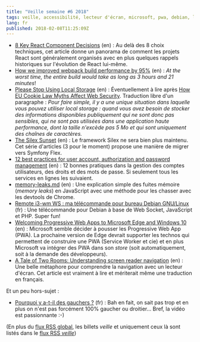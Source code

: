 ```yaml
---
title: "Veille semaine #6 2018"
tags: veille, accessibilité, lecteur d'écran, microsoft, pwa, debian, linux, php, web, chrome, git, javascript, bonnes pratiques, sécurité, silex, webpack, react
lang: fr
published: 2018-02-08T11:25:09Z
---
```

* [8 Key React Component Decisions](https://www.codementor.io/coryhouse/8-key-react-component-decisions-fsh8332ow) (en)&nbsp;: Au delà des 8 choix techniques, cet article donne un panorama de comment les projets React sont généralement organisés avec en plus quelques rappels historiques sur l'évolution de React lui-même.
* [How we improved webpack build performance by 95%](https://blog.box.com/blog/how-we-improved-webpack-build-performance-95/) (en)&nbsp;: *At the worst time, the entire build would take as long as 3 hours and 21 minutes*!
* [Please Stop Using Local Storage](https://www.rdegges.com/2018/please-stop-using-local-storage/) (en)&nbsp;: Éventuellement à lire après [How EU Cookie Law Myths Affect Web Security](https://www.rdegges.com/2018/how-eu-cookie-law-myths-affect-web-security/). Traduction libre d'un paragraphe : *Pour faire simple, il y a une unique situation dans laquelle vous pouvez utiliser local storage : quand vous avez besoin de stocker des informations disponibles publiquement qui ne sont donc pas sensibles, qui ne sont pas utilisées dans une application haute performance, dont la taille n'excède pas 5 Mo et qui sont uniquement des chaînes de caractères.*
* [The Silex Sunset](https://medium.com/@derrabus/the-silex-sunset-d0fb5f1129df) (en)&nbsp;: Le framework Silex ne sera bien plus maintenu. Cet série d'articles (3 pour le moment) propose une manière de migrer vers Symfony Flex.
* [12 best practices for user account, authorization and password management](https://cloudplatform.googleblog.com/2018/01/12-best-practices-for-user-account.html) (en)&nbsp;: 12 bonnes pratiques dans la gestion des comptes utilisateurs, des droits et des mots de passe. Si seulement tous les services en lignes les suivaient.
* [memory-leaks.md](https://gist.github.com/kepta/0ac2636f86c0f4cee80de12821e4ef34) (en)&nbsp;: Une explication simple des fuites mémoire (*memory leaks*) en JavaScript avec une méthode pour les chasser avec les devtools de Chrome.
* [Remote i3-wm WS : ma télécommande pour bureau Debian GNU/Linux](https://www.deblan.io/post/540/remote-i3-wm-ws-ma-telecommande-pour-bureau-debian-gnu-linux) (fr)&nbsp;: Une télécommande pour Debian à base de Web Socket, JavaScript et PHP. Super fun!
* [Welcoming Progressive Web Apps to Microsoft Edge and Windows 10](https://blogs.windows.com/msedgedev/2018/02/06/welcoming-progressive-web-apps-edge-windows-10/) (en)&nbsp;: Microsoft semble décider à pousser les Progressive Web App (PWA). La prochaine version de Edge devrait supporter les technos qui permettent de construire une PWA (Service Worker et cie) et en plus Microsoft va intégrer des PWA dans son *store* (soit automatiquement, soit à la demande des développeurs).
* [A Tale of Two Rooms: Understanding screen reader navigation](https://developer.paciellogroup.com/blog/2018/01/a-tale-of-two-rooms-understanding-screen-reader-navigation/) (en)&nbsp;: Une belle métaphore pour comprendre la navigation avec un lecteur d'écran. Cet article est vraiment à lire et mériterait même une traduction en français.

Et un peu hors-sujet&nbsp;:

* [Pourquoi y a-t-il des gauchers ?](https://sciencetonnante.wordpress.com/2018/01/26/pourquoi-y-a-t-il-des-gauchers-2/) (fr)&nbsp;: Bah en fait, on sait pas trop et en plus on n'est pas forcément 100% gaucher ou droitier... Bref, la vidéo est passionnante :-)

(En plus du [flux RSS global](/rss.xml), les billets *veille*
et uniquement ceux là sont listés dans le [flux RSS *veille*](/rss/veille.xml))
